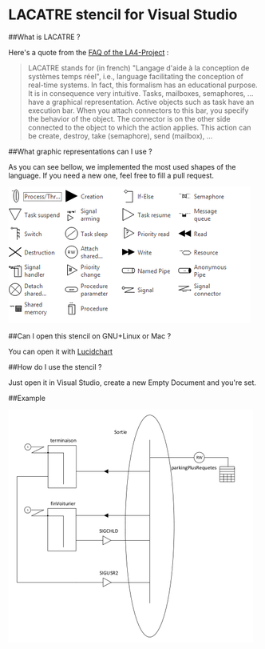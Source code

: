 LACATRE stencil for Visual Studio
=============

##What is LACATRE ?

Here's a quote from the [FAQ of the LA4-Project](http://la4.berlios.de/faq.html) : 
> LACATRE stands for (in french) "Langage d'aide à la conception de systèmes temps réel", i.e., language facilitating the conception of real-time systems. In fact, this formalism has an educational purpose. It is in consequence very intuitive. Tasks, mailboxes, semaphores, ... have a graphical representation. Active objects such as task have an execution bar. When you attach connectors to this bar, you specify the behavior of the object. The connector is on the other side connected to the object to which the action applies. This action can be create, destroy, take (semaphore), send (mailbox), ...

##What graphic representations can I use ?

As you can see bellow, we implemented the most used shapes of the language.
If you need a new one, feel free to fill a pull request.

![](docs/stencils.png)

##Can I open this stencil on GNU+Linux or Mac ?

You can open it with [Lucidchart](https://www.lucidchart.com/)

##How do I use the stencil ?

Just open it in Visual Studio, create a new Empty Document and you're set.

##Example

![](docs/example.png)
